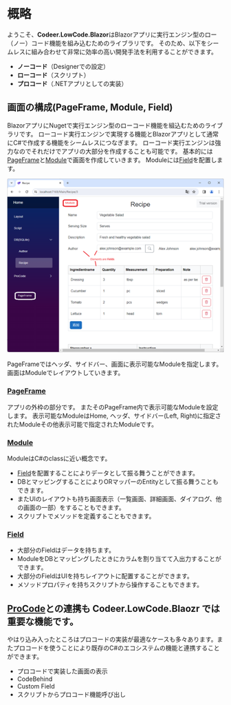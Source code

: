 # 概略

ようこそ、**Codeer.LowCode.Blazor**はBlazorアプリに実行エンジン型のロー（ノー）コード機能を組み込むためのライブラリです。
そのため、以下をシームレスに組み合わせて非常に効率の高い開発手法を利用することができます。

- **ノーコード**（Designerでの設定）
- **ローコード**（スクリプト）
- **プロコード**（.NETアプリとしての実装）

## 画面の構成(PageFrame, Module, Field)
BlazorアプリにNugetで実行エンジン型のローコード機能を組込むためのライブラリです。
ローコード実行エンジンで実現する機能とBlazorアプリとして通常にC#で作成する機能をシームレスにつなぎます。
ローコード実行エンジンは強力なのでそれだけでアプリの大部分を作成することも可能です。
基本的には[PageFrame](page_frame.md)と[Module](module.md)で画面を作成していきます。
Moduleには[Field](field.md)を配置します。

<img src="../Image/pageframe_and_module.png">

PageFrameではヘッダ、サイドバー、画面に表示可能なModuleを指定します。
画面はModuleでレイアウトしていきます。

### [PageFrame](page_frame.md)
アプリの外枠の部分です。
またそのPageFrame内で表示可能なModuleを設定します。
表示可能なModuleはHome, ヘッダ、サイドバー(Left, Right)に指定されたModuleその他表示可能で指定されたModuleです。

### [Module](module.md)
ModuleはC#のclassに近い概念です。
- [Field](field.md)を配置することによりデータとして振る舞うことができます。
- DBとマッピングすることによりORマッパーのEntityとして振る舞うこともできます。
- またUIのレイアウトも持ち画面表示（一覧画面、詳細画面、ダイアログ、他の画面の一部）をすることもできます。
- スクリプトでメソッドを定義することもできます。

### [Field](field.md)
- 大部分のFieldはデータを持ちます。
- ModuleをDBとマッピングしたときにカラムを割り当てて入出力することができます。
- 大部分のFieldはUIを持ちレイアウトに配置することができます。
- メソッドプロパティを持ちスクリプトから操作することもできます。

## [ProCode](procode.md)との連携も Codeer.LowCode.Blaozr では重要な機能です。
やはり込み入ったところはプロコードの実装が最適なケースも多々あります。またプロコードを使うことにより既存のC#のエコシステムの機能と連携することができます。
- プロコードで実装した画面の表示
- CodeBehind
- Custom Field
- スクリプトからプロコード機能呼び出し

